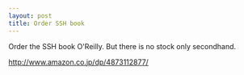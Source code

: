 ```yaml
---
layout: post
title: Order SSH book
---
```


Order the SSH book O'Reilly. But there is no stock only secondhand.

http://www.amazon.co.jp/dp/4873112877/

